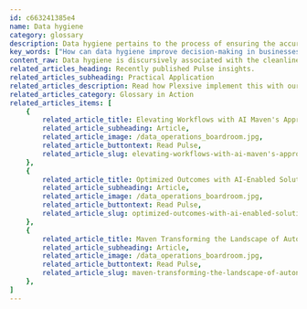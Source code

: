 ```yaml
---
id: c663241385e4
name: Data hygiene
category: glossary
description: Data hygiene pertains to the process of ensuring the accuracy and consistency of data in a database, thus enhancing decision-making, customer engagement, productivity, and brand reputation by correcting errors and updating and streamlining information.
key_words: ["How can data hygiene improve decision-making in businesses", "What is the role of data hygiene in customer experience enhancement", "What are the benefits of maintaining good data hygiene for businesses", "How does data hygiene contribute to analytics accuracy", "Why is consistent parsing important in data hygiene", "What impact does data hygiene have on brand reputation and protection", "How can clean databases optimize business productivity", "How does outdated data affect organisational efficiency", "What are the challenges of implementing data hygiene practices", "How does Maven Technologies ensure data hygiene for its clients"]
content_raw: Data hygiene is discursively associated with the cleanliness of data. This term refers to the scrupulous process of securing the accuracy and consistency of data within a database. This crucial process involves the examination and rectification of records, which could be laden with rudimentary errors such as misspellings and inadequate punctuation, or more complex issues like duplicate records, outdated or incomplete data, and inconsistent parsing of record fields culled from disparate systems. Data hygiene conveys numerous benefits to businesses, with significant transformations noted in decision-making, customer experiences, productivity and brand protection. For clearer insight, effective data hygiene enhances decision-making via its contribution to accurate analytics. This reliable intelligence assists companies in making informed, confident business decisions. By cleaning data and ensuring its accuracy and quality, Maven Technologies help you leverage analytics that bolsters your business strategy. Furthermore, data hygiene takes customer experiences to another level. Progressive companies invest in clean databases as they assure timely and relevant communication with the customer base. This accuracy and timing optimise revenue streams and amplifies brand perception. Data hygiene also boosts productivity within organisations. Clean databases eliminate outdated information, equipping data users with accurate and streamlined information needed for optimal operation. The result is a profound understanding of business users and clients, paving the way for strategic decision-making procedures. Lastly, but equally important, is the protection of your brand's reputation. Good data hygiene prevents your business from courting irrelevant recipients, preserving your brand’s integrity and reputation. By ensuring precise targeting, data hygiene can save the integrity of your brand. In a nutshell, Maven Technologies combines technology and experience to promote and implement data hygiene practices, optimizing your business operations and ultimately your success in the contemporary digital space.
related_articles_heading: Recently published Pulse insights.
related_articles_subheading: Practical Application
related_articles_description: Read how Plexsive implement this with our clients.
related_articles_category: Glossary in Action
related_articles_items: [
	{
		related_article_title: Elevating Workflows with AI Maven's Approach,
		related_article_subheading: Article,
		related_article_image: /data_operations_boardroom.jpg,
		related_article_buttontext: Read Pulse,
		related_article_slug: elevating-workflows-with-ai-maven's-approach
	},
	{
		related_article_title: Optimized Outcomes with AI-Enabled Solutions,
		related_article_subheading: Article,
		related_article_image: /data_operations_boardroom.jpg,
		related_article_buttontext: Read Pulse,
		related_article_slug: optimized-outcomes-with-ai-enabled-solutions
	},
	{
		related_article_title: Maven Transforming the Landscape of Autonomous Vehicles,
		related_article_subheading: Article,
		related_article_image: /data_operations_boardroom.jpg,
		related_article_buttontext: Read Pulse,
		related_article_slug: maven-transforming-the-landscape-of-autonomous-vehicles
	},
]
---
```

